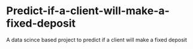 # Predict-if-a-client-will-make-a-fixed-deposit
A data scince based project to predict if a client will make a fixed deposit

